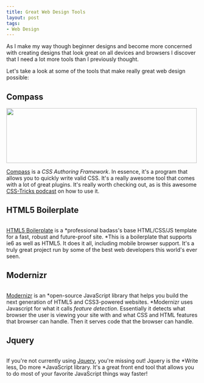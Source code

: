 ```yaml
--- 
title: Great Web Design Tools
layout: post
tags: 
- Web Design
---
```

As I make my way though beginner designs and become more concerned with creating designs that look great on all devices and browsers I discover that I need a lot more tools than I previously thought.

Let's take a look at some of the tools that make really great web design possible:

## Compass

<div class="img-wrap"><img class="aligncenter size-full wp-image-1233" title="compass" src="{{ site.url }}/images/compass.jpg" alt="" width="500" height="144" /></div>

<a href="http://compass-style.org/">Compass</a> is a *CSS Authoring Framework*. In essence, it's a program that allows you to quickly write valid CSS. It's a really awesome tool that comes with a lot of great plugins. It's really worth checking out, as is this awesome <a href="http://css-tricks.com/video-screencasts/88-intro-to-compass-sass/">CSS-Tricks podcast</a> on how to use it.

## HTML5 Boilerplate

<div class="img-wrap"><img class="aligncenter size-full wp-image-1236" title="html5_boilerplate" src="{{ site.url }}/images/html5_boilerplate.jpg" alt="" /></div>

<a href="http://html5boilerplate.com/">HTML5 Boilerplate</a> is a *professional badass's base HTML/CSS/JS template for a fast, robust and future-proof site. *This is a boilerplate that supports ie6 as well as HTML5. It does it all, including mobile browser support. It's a truly great project run by some of the best web developers this world's ever seen.

## Modernizr

<div class="img-wrap"><img class="aligncenter size-full wp-image-1239" title="modernizr" src="{{ site.url }}/images/modernizr.jpg" alt="" /></div>

<a href="http://www.modernizr.com/">Modernizr</a> is an *open-source JavaScript library that helps you build the next generation of HTML5 and CSS3-powered websites. *Modernizr uses Javascript for what it calls *feature detection*. Essentially it detects what browser the user is viewing your site with and what CSS and HTML features that browser can handle. Then it serves code that the browser can handle.

## Jquery

<div class="img-wrap"><img class="aligncenter size-full wp-image-1240" title="jquery" src="{{ site.url }}/images/jquery.jpg" alt="" /></div>

If you're not currently using <a href="http://jquery.com/">Jquery</a>, you're missing out! Jquery is the *Write less, Do more *JavaScript library. It's a great front end tool that allows you to do most of your favorite JavaScript things way faster!